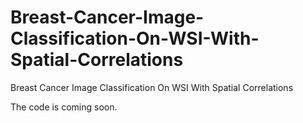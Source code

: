 # Breast-Cancer-Image-Classification-On-WSI-With-Spatial-Correlations
Breast Cancer Image Classification On WSI With Spatial Correlations


The code is coming soon.
